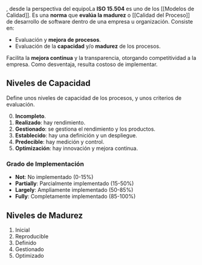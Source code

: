 , desde la perspectiva del equipoLa **ISO 15.504** es uno de los [[Modelos de Calidad]]. Es una **norma** que **evalúa la madurez** o [[Calidad del Proceso]] de desarrollo de software dentro de una empresa u organización. Consiste en:

- Evaluación y **mejora de procesos**.
- Evaluación de la **capacidad** y/o **madurez** de los procesos.

Facilita la **mejora continua** y la transparencia, otorgando competitividad a la empresa. Como desventaja, resulta costoso de implementar.

## Niveles de Capacidad

Define unos niveles de capacidad de los procesos, y unos criterios de evaluación.

0. **Incompleto**.
1. **Realizado**: hay rendimiento.
2. **Gestionado**: se gestiona el rendimiento y los productos.
3. **Establecido**: hay una definición y un despliegue.
4. **Predecible**: hay medición y control.
5. **Optimización**: hay innovación y mejora continua.

### Grado de Implementación

- **Not**: No implementado (0-15%)
- **Partially**: Parcialmente implementado (15-50%)
- **Largely**: Ampliamente implementado (50-85%)
- **Fully**: Completamente implementado (85-100%)

## Niveles de Madurez

1. Inicial
2. Reproducible
3. Definido
4. Gestionado
5. Optimizado
